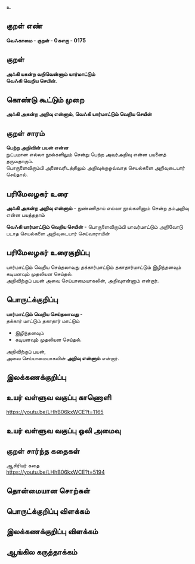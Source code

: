 உ

## குறள் எண் 

**வெஃகாமை - குறள் - 0கஎரு - 0175**  

## குறள் 

**அஃகி யகன்ற வறிவென்னாம் யார்மாட்டும்  
வெஃகி வெறிய செயின்.** 

## கொண்டு கூட்டும் முறை

**அஃகி அகன்ற அறிவு என்னாம், வெஃகி யார்மாட்டும் வெறிய செயின்**  

## குறள் சாரம் 

**பெற்ற அறிவின் பயன் என்ன**  
நுட்பமான எல்லா நூல்களிலும் சென்று பெற்ற அவர்அறிவு என்ன பயனைத் தருவதாகும்.  
பொருளைவிரும்பி அனைவரிடத்திலும் அறிவுக்குஒவ்வாத செயல்களை அறிவுடையார் செய்தால்.  

## பரிமேலழகர் உரை

**அஃகி அகன்ற அறிவு என்னாம்** - நுண்ணிதாய் எல்லா நூல்களினும் சென்ற தம்அறிவு என்ன பயத்ததாம் 

**வெஃகி யார்மாட்டும் வெறிய செயின்** - பொருளைவிரும்பி யாவர்மாட்டும் அறிவோடு படாத செயல்களை அறிவுடையார் செய்வாராயின் 

## பரிமேலழகர் உரைகுறிப்பு   

யார்மாட்டும் வெறிய செய்தலாவது தக்கார்மாட்டும் தகாதார்மாட்டும் இழிந்தனவும் கடியனவும் முதலியன செய்தல்.  
அறிவிற்குப் பயன் அவை செய்யாமையாகலின், அறிவுஎன்னாம் என்றார்.  

## பொருட்க்குறிப்பு 

**யார்மாட்டும் வெறிய செய்தலாவது** -  
தக்கார் மாட்டும் தகாதார் மாட்டும்  
* இழிந்தனவும்  
* கடியனவும் முதலியன செய்தல்.  

அறிவிற்குப் பயன்,  
அவை செய்யாமையாகலின் **அறிவு என்னாம்** என்றார்.  

## இலக்கணக்குறிப்பு  


## உயர் வள்ளுவ வகுப்பு காணொளி

https://youtu.be/LHhB06kxWCE?t=1165

## உயர் வள்ளுவ வகுப்பு ஒலி அமைவு 

 
## குறள் சார்ந்த கதைகள் 

ஆசிரியர் கதை  
https://youtu.be/LHhB06kxWCE?t=5194

## தொன்மையான சொற்கள்


## பொருட்க்குறிப்பு விளக்கம்


## இலக்கணக்குறிப்பு விளக்கம்


## ஆங்கில கருத்தாக்கம் 



